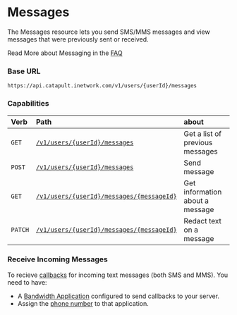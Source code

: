# Messages
The Messages resource lets you send SMS/MMS messages and view messages that were previously sent or received.

<aside class="alert general small">
<p>
Read More about Messaging in the <a href="http://dev.bandwidth.com/faq/#messaging">FAQ</a>
</p>
</aside>



### Base URL

`https://api.catapult.inetwork.com/v1/users/{userId}/messages`

### Capabilities

| Verb                           | Path                                                                 | about                           |
|:-------------------------------|:---------------------------------------------------------------------|:--------------------------------|
| <code class="get">GET</code>   | [`/v1/users/{userId}/messages`](getMessages.md)                      | Get a list of previous messages |
| <code class="post">POST</code> | [`/v1/users/{userId}/messages`](postMessages.md)                     | Send message                    |
| <code class="get">GET</code>   | [`/v1/users/{userId}/messages/{messageId}`](getMessagesMessageId.md) | Get information about a message |
| <code class="get">PATCH</code> | [`/v1/users/{userId}/messages/{messageId}`](redactMessageText.md)    | Redact text on a message        |

### Receive Incoming Messages
To recieve [callbacks](../../apiCallbacks/messagingEvents.md) for incoming text messages (both SMS and MMS). You need to have:

* A [Bandwidth Application](../applications/applications.md) configured to send callbacks to your server.
* Assign the [phone number](../phoneNumbers/postPhoneNumbersNumberId.md) to that application.
